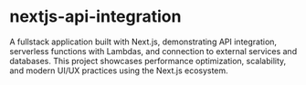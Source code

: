 # nextjs-api-integration
A fullstack application built with Next.js, demonstrating API integration, serverless functions with Lambdas, and connection to external services and databases. This project showcases performance optimization, scalability, and modern UI/UX practices using the Next.js ecosystem.
